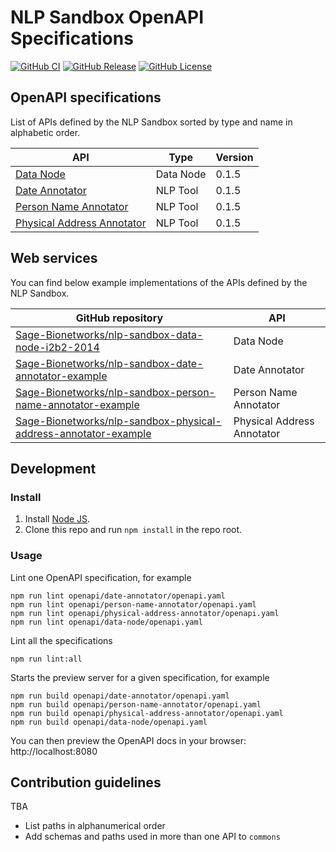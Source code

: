 # NLP Sandbox OpenAPI Specifications

[![GitHub CI](https://img.shields.io/github/workflow/status/Sage-Bionetworks/nlp-sandbox-schemas/ci.svg?color=94398d&labelColor=555555&logoColor=ffffff&style=for-the-badge&logo=github)](https://github.com/Sage-Bionetworks/nlp-sandbox-schemas)
[![GitHub Release](https://img.shields.io/github/release/Sage-Bionetworks/nlp-sandbox-schemas.svg?include_prereleases&color=94398d&labelColor=555555&logoColor=ffffff&style=for-the-badge&logo=github)](https://github.com/Sage-Bionetworks/nlp-sandbox-schemas/releases)
[![GitHub License](https://img.shields.io/github/license/Sage-Bionetworks/nlp-sandbox-schemas.svg?color=94398d&labelColor=555555&logoColor=ffffff&style=for-the-badge&logo=github)](https://github.com/Sage-Bionetworks/nlp-sandbox-schemas)

## OpenAPI specifications

List of APIs defined by the NLP Sandbox sorted by type and name in alphabetic
order.

| API | Type | Version |
|---|---|---|
| [Data Node](/openapi/data-node) | Data Node | 0.1.5 |
| [Date Annotator](/openapi/date-annotator) | NLP Tool | 0.1.5 |
| [Person Name Annotator](/openapi/person-name-annotator) | NLP Tool | 0.1.5 |
| [Physical Address Annotator](/openapi/physical-address-annotator) | NLP Tool | 0.1.5 |

## Web services

You can find below example implementations of the APIs defined by the NLP Sandbox.

| GitHub repository | API |
|---|---|
| [Sage-Bionetworks/nlp-sandbox-data-node-i2b2-2014](https://github.com/Sage-Bionetworks/nlp-sandbox-data-node-i2b2-2014) | Data Node |
| [Sage-Bionetworks/nlp-sandbox-date-annotator-example](https://github.com/Sage-Bionetworks/nlp-sandbox-date-annotator-example) | Date Annotator |
| [Sage-Bionetworks/nlp-sandbox-person-name-annotator-example](https://github.com/Sage-Bionetworks/nlp-sandbox-person-name-annotator-example) | Person Name Annotator |
| [Sage-Bionetworks/nlp-sandbox-physical-address-annotator-example](https://github.com/Sage-Bionetworks/nlp-sandbox-physical-address-annotator-example) | Physical Address Annotator |

## Development

### Install

1. Install [Node JS](https://nodejs.org/).
2. Clone this repo and run `npm install` in the repo root.

### Usage

Lint one OpenAPI specification, for example

    npm run lint openapi/date-annotator/openapi.yaml
    npm run lint openapi/person-name-annotator/openapi.yaml
    npm run lint openapi/physical-address-annotator/openapi.yaml
    npm run lint openapi/data-node/openapi.yaml

Lint all the specifications

    npm run lint:all

Starts the preview server for a given specification, for example

    npm run build openapi/date-annotator/openapi.yaml
    npm run build openapi/person-name-annotator/openapi.yaml
    npm run build openapi/physical-address-annotator/openapi.yaml
    npm run build openapi/data-node/openapi.yaml

You can then preview the OpenAPI docs in your browser: http://localhost:8080

## Contribution guidelines

TBA

- List paths in alphanumerical order
- Add schemas and paths used in more than one API to `commons`

<!-- Definitions -->

[data_node_yaml]: https://Sage-Bionetworks.github.io//nlp-sandbox-schemas/data-node/develop/openapi.yaml
[data_node_json]: https://Sage-Bionetworks.github.io//nlp-sandbox-schemas/data-node/develop/openapi.json
[data_node_html]: https://Sage-Bionetworks.github.io//nlp-sandbox-schemas/data-node/develop/docs/index.html